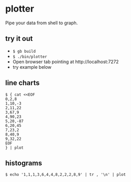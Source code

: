 # plotter

Pipe your data from shell to graph.

## try it out
* `$ gb build`
* `$ ./bin/plotter`
* Open browser tab pointing at http://localhost:7272
* try example below

## line charts
```
$ { cat <<EOF
0,2,8
1,10,-3
2,11,22
3,67,9
4,90,23
5,20,-87
6,20,45
7,23,2
8,40,9
9,32,22
EOF
} | plot
```

## histograms
```
$ echo '1,1,1,3,6,4,4,8,2,2,2,8,9' | tr , '\n' | plot
```
